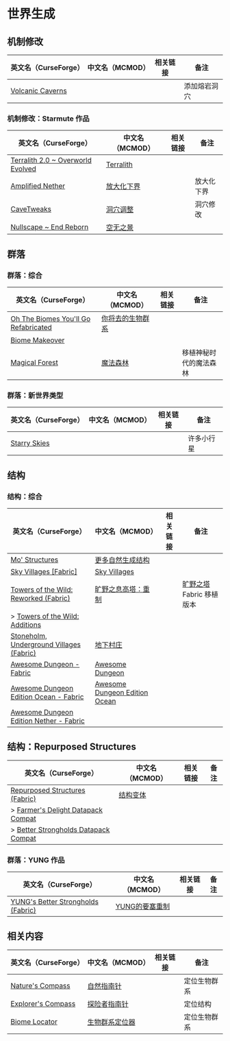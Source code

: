 # 世界生成

## 机制修改

| 英文名（CurseForge）                                                              | 中文名（MCMOD） | 相关链接 | 备注         |
| --------------------------------------------------------------------------------- | --------------- | -------- | ------------ |
| [Volcanic Caverns](https://www.curseforge.com/minecraft/mc-mods/volcanic-caverns) |                 |          | 添加熔岩洞穴 |

### 机制修改：Starmute 作品

| 英文名（CurseForge）                                                                        | 中文名（MCMOD）                                    | 相关链接 | 备注       |
| ------------------------------------------------------------------------------------------- | -------------------------------------------------- | -------- | ---------- |
| [Terralith 2.0 ~ Overworld Evolved](https://www.curseforge.com/minecraft/mc-mods/terralith) | [Terralith](https://www.mcmod.cn/class/4557.html)  |          |            |
| [Amplified Nether](https://www.curseforge.com/minecraft/mc-mods/amplified-nether)           | [放大化下界](https://www.mcmod.cn/class/5205.html) |          | 放大化下界 |
| [CaveTweaks](https://www.curseforge.com/minecraft/mc-mods/cavetweaks)                       | [洞穴调整](https://www.mcmod.cn/class/5527.html)   |          | 洞穴修改   |
| [Nullscape ~ End Reborn](https://www.curseforge.com/minecraft/mc-mods/nullscape-end-reborn) | [空无之景](https://www.mcmod.cn/class/5555.html)   |          |            |

## 群落

### 群落：综合

| 英文名（CurseForge）                                                                                               | 中文名（MCMOD）                                          | 相关链接 | 备注                   |
| ------------------------------------------------------------------------------------------------------------------ | -------------------------------------------------------- | -------- | ---------------------- |
| [Oh The Biomes You'll Go Refabricated](https://www.curseforge.com/minecraft/mc-mods/oh-the-biomes-youll-go-fabric) | [你将去的生物群系](https://www.mcmod.cn/class/1618.html) |          |                        |
| [Biome Makeover](https://www.curseforge.com/minecraft/mc-mods/biome-makeover)                                      |                                                          |          |                        |
| [Magical Forest](https://www.curseforge.com/minecraft/mc-mods/magical-forest)                                      | [魔法森林](https://www.mcmod.cn/class/5039.html)         |          | 移植神秘时代的魔法森林 |

### 群落：新世界类型

| 英文名（CurseForge）                                                      | 中文名（MCMOD） | 相关链接 | 备注       |
| ------------------------------------------------------------------------- | --------------- | -------- | ---------- |
| [Starry Skies](https://www.curseforge.com/minecraft/mc-mods/starry-skies) |                 |          | 许多小行星 |

## 结构

### 结构：综合

| 英文名（CurseForge）                                                                                                        | 中文名（MCMOD）                                                       | 相关链接 | 备注                                                             |
| --------------------------------------------------------------------------------------------------------------------------- | --------------------------------------------------------------------- | -------- | ---------------------------------------------------------------- |
| [Mo' Structures](https://www.curseforge.com/minecraft/mc-mods/mo-structures)                                                | [更多自然生成结构](https://www.mcmod.cn/class/3485.html)              |          |                                                                  |
| [Sky Villages [Fabric]](https://www.curseforge.com/minecraft/mc-mods/sky-villages-fabric)                                   | [Sky Villages](https://www.mcmod.cn/class/5142.html)                  |          |                                                                  |
| [Towers of the Wild: Reworked (Fabric)](https://www.curseforge.com/minecraft/mc-mods/towers-of-the-wild-reworked)           | [旷野之息高塔：重制](https://www.mcmod.cn/class/5568.html)            |          | [旷野之塔](https://www.mcmod.cn/class/2892.html) Fabric 移植版本 |
| > [Towers of the Wild: Additions](https://www.curseforge.com/minecraft/mc-mods/towers-of-the-wild-additions)                |                                                                       |          |                                                                  |
| [Stoneholm, Underground Villages (Fabric)](https://www.curseforge.com/minecraft/mc-mods/stoneholm)                          | [地下村庄](https://www.mcmod.cn/class/4277.html)                      |          |                                                                  |
| [Awesome Dungeon - Fabric](https://www.curseforge.com/minecraft/mc-mods/awesome-dungeon-fabric)                             | [Awesome Dungeon](https://www.mcmod.cn/class/4991.html)               |          |                                                                  |
| [Awesome Dungeon Edition Ocean - Fabric](https://www.curseforge.com/minecraft/mc-mods/awesome-dungeon-edition-ocean-fabric) | [Awesome Dungeon Edition Ocean](https://www.mcmod.cn/class/5284.html) |          |                                                                  |
| [Awesome Dungeon Edition Nether - Fabric](https://www.curseforge.com/minecraft/mc-mods/awesome-dungeon-nether-fabric)       |                                                                       |          |                                                                  |

## 结构：Repurposed Structures

| 英文名（CurseForge）                                                                                                                         | 中文名（MCMOD）                                  | 相关链接 | 备注 |
| -------------------------------------------------------------------------------------------------------------------------------------------- | ------------------------------------------------ | -------- | ---- |
| [Repurposed Structures (Fabric)](https://www.curseforge.com/minecraft/mc-mods/repurposed-structures-fabric)                                  | [结构变体](https://www.mcmod.cn/class/4518.html) |          |      |
| > [Farmer's Delight Datapack Compat](https://www.curseforge.com/minecraft/texture-packs/repurposed-structures-farmers-delight-datapack)      |                                                  |          |      |
| > [Better Strongholds Datapack Compat](https://www.curseforge.com/minecraft/texture-packs/repurposed-structures-better-strongholds-datapack) |                                                  |          |      |

### 群落：YUNG 作品

| 英文名（CurseForge）                                                                                               | 中文名（MCMOD）                                        | 相关链接 | 备注 |
| ------------------------------------------------------------------------------------------------------------------ | ------------------------------------------------------ | -------- | ---- |
| [YUNG's Better Strongholds (Fabric)](https://www.curseforge.com/minecraft/mc-mods/yungs-better-strongholds-fabric) | [YUNG的要塞重制](https://www.mcmod.cn/class/3787.html) |          |      |

## 相关内容

| 英文名（CurseForge）                                                                 | 中文名（MCMOD）                                        | 相关链接 | 备注         |
| ------------------------------------------------------------------------------------ | ------------------------------------------------------ | -------- | ------------ |
| [Nature's Compass](https://www.curseforge.com/minecraft/mc-mods/natures-compass)     | [自然指南针](https://www.mcmod.cn/class/754.html)      |          | 定位生物群系 |
| [Explorer's Compass](https://www.curseforge.com/minecraft/mc-mods/explorers-compass) | [探险者指南针](https://www.mcmod.cn/class/4395.html)   |          | 定位结构     |
| [Biome Locator](https://www.curseforge.com/minecraft/mc-mods/biome-locator)          | [生物群系定位器](https://www.mcmod.cn/class/4845.html) |          | 定位生物群系 |
